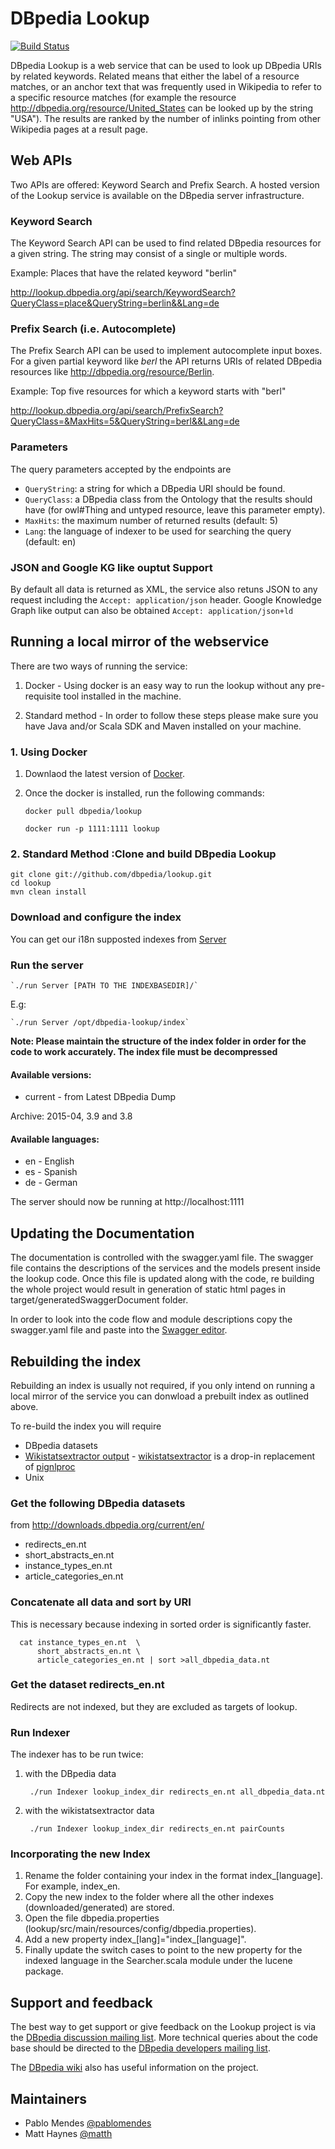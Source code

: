 # DBpedia Lookup

[![Build Status](https://travis-ci.org/dbpedia/lookup.svg?branch=master)](https://travis-ci.org/dbpedia/lookup)

DBpedia Lookup is a web service that can be used to look up DBpedia URIs by related keywords. Related means that either the label of a resource matches, or an anchor text that was frequently used in Wikipedia to refer to a specific resource matches (for example the resource http://dbpedia.org/resource/United_States can be looked up by the string "USA"). The results are ranked by the number of inlinks pointing from other Wikipedia pages at a result page.

## Web APIs

Two APIs are offered: Keyword Search and Prefix Search. A hosted version of the Lookup service is available on the DBpedia server infrastructure.

### Keyword Search

The Keyword Search API can be used to find related DBpedia resources for a given string. The string may consist of a single or multiple words.

Example: Places that have the related keyword "berlin"

http://lookup.dbpedia.org/api/search/KeywordSearch?QueryClass=place&QueryString=berlin&&Lang=de

### Prefix Search (i.e. Autocomplete)

The Prefix Search API can be used to implement autocomplete input boxes. For a given partial keyword like *berl* the API returns URIs of related DBpedia resources like http://dbpedia.org/resource/Berlin.

Example: Top five resources for which a keyword starts with "berl"

http://lookup.dbpedia.org/api/search/PrefixSearch?QueryClass=&MaxHits=5&QueryString=berl&&Lang=de

### Parameters

The query parameters accepted by the endpoints are

* `QueryString`: a string for which a DBpedia URI should be found.
* `QueryClass`: a DBpedia class from the Ontology that the results should have (for owl#Thing and untyped resource, leave this parameter empty).
* `MaxHits`: the maximum number of returned results (default: 5)
* `Lang`: the language of indexer to be used for searching the query (default: en)

### JSON and Google KG like ouptut Support

By default all data is returned as XML, the service also retuns JSON to any request including the `Accept: application/json` header. Google Knowledge Graph like output can also be obtained `Accept: application/json+ld`

## Running a local mirror of the webservice

There are two ways of running the service:

1. Docker - Using docker is an easy way to run the lookup without any pre-requisite tool installed in the machine.

2. Standard method - In order to follow these steps please make sure you have Java and/or Scala SDK and Maven installed on your machine.


### 1. Using Docker
1. Downlaod the latest version of [Docker](https://www.docker.com/products/overview).
2. Once the docker is installed, run the following commands:

     `docker pull dbpedia/lookup`


     `docker run -p 1111:1111 lookup`



### 2. Standard Method :Clone and build DBpedia Lookup

    git clone git://github.com/dbpedia/lookup.git
    cd lookup
    mvn clean install

### Download and configure the index

You can get our i18n supposted indexes from [Server](http://downloads.dbpedia.org/temporary/lookup/)

### Run the server


    `./run Server [PATH TO THE INDEXBASEDIR]/`

   E.g:

    `./run Server /opt/dbpedia-lookup/index`


**Note: Please maintain the structure of the index folder in order for the code to work accurately. The index file must be decompressed**

#### Available versions:

* current - from Latest DBpedia Dump

Archive: 2015-04, 3.9 and 3.8


#### Available languages:

* en - English
* es - Spanish
* de - German


The server should now be running at http://localhost:1111

## Updating the Documentation

The documentation is controlled with the swagger.yaml file. The swagger file contains the descriptions of the services and the models present inside the lookup code. Once this file is updated along with the code, re building the whole project would result in generation of static html pages in target/generatedSwaggerDocument folder.

In order to look into the code flow and module descriptions copy the swagger.yaml file and paste into the [Swagger editor](http://editor.swagger.io/#/).

## Rebuilding the index

Rebuilding an index is usually not required, if you only intend on running a local mirror of the service you can donwload a prebuilt index as outlined above.

To re-build the index you will require

* DBpedia datasets
* [Wikistatsextractor output](http://spotlight.sztaki.hu/downloads/latest_data/) - [wikistatsextractor](https://github.com/jodaiber/wikistatsextractor) is a drop-in replacement of [pignlproc](https://github.com/dbpedia-spotlight/pignlproc)
* Unix


### Get the following DBpedia datasets
from http://downloads.dbpedia.org/current/en/

* redirects\_en.nt
* short\_abstracts\_en.nt
* instance\_types\_en.nt
* article\_categories\_en.nt

### Concatenate all data and sort by URI

This is necessary because indexing in sorted order is significantly faster.

      cat instance_types_en.nt  \
          short_abstracts_en.nt \
          article_categories_en.nt | sort >all_dbpedia_data.nt

### Get the dataset redirects\_en.nt

Redirects are not indexed, but they are excluded as targets of lookup.

### Run Indexer

The indexer has to be run twice:

1. with the DBpedia data

        ./run Indexer lookup_index_dir redirects_en.nt all_dbpedia_data.nt

2. with the wikistatsextractor data

        ./run Indexer lookup_index_dir redirects_en.nt pairCounts

### Incorporating the new Index
1. Rename the folder containing your index in the format index\_[language]. For example, index\_en.
2. Copy the new index to the folder where all the other indexes (downloaded/generated) are stored.
3. Open the file dbpedia.properties  (lookup/src/main/resources/config/dbpedia.properties).
4. Add a new property index\_[lang]="index\_[language]".
5. Finally update the switch cases to point to the new property for the indexed language in the Searcher.scala module under the lucene package.

## Support and feedback

The best way to get support or give feedback on the Lookup project is via the [DBpedia discussion mailing list](https://lists.sourceforge.net/lists/listinfo/dbpedia-discussion). More technical queries about the code base should be directed to the [DBpedia developers mailing list](https://lists.sourceforge.net/lists/listinfo/dbpedia-developers).

The [DBpedia wiki](http://wiki.dbpedia.org/lookup/) also has useful information on the project.

## Maintainers

* Pablo Mendes [@pablomendes](https://github.com/pablomendes)
* Matt Haynes [@matth](https://github.com/matth)
